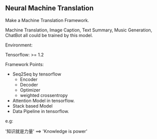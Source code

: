 ## Neural Machine Translation

Make a Machine Translation Framework.

Machine Translation, Image Caption, Text Summary, Music Generation, ChatBot all could be trained by this model.

Environment:

Tensorflow: >= 1.2

Framework Points:

+ Seq2Seq by tensorflow
    + Encoder
    + Decoder
    + Optimizer
    + weighted crossentropy
+ Attention Model in tensorflow.
+ Stack based Model
+ Data Pipeline in tensorflow.

 e.g:

 '知识就是力量' ==> 'Knowledge is power'



